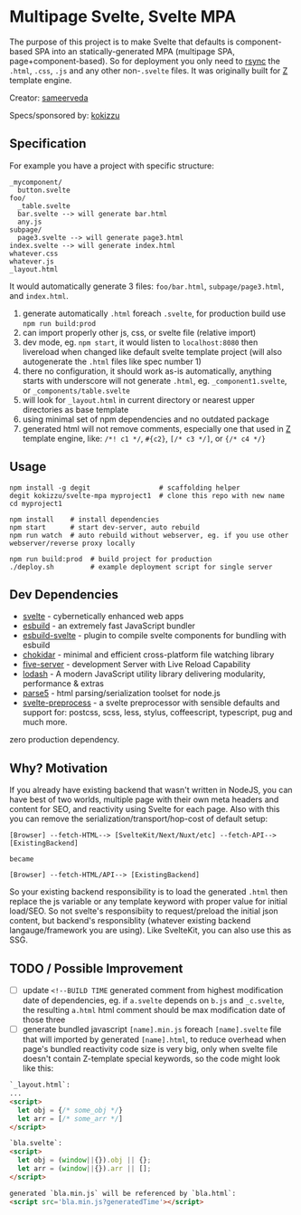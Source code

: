 # Multipage Svelte, Svelte MPA

The purpose of this project is to make Svelte that defaults is component-based SPA into an statically-generated MPA (multipage SPA, page+component-based). 
So for deployment you only need to [rsync](//rsync.samba.org/) the `.html`, `.css`, `.js` and any other non-`.svelte` files. 
It was originally built for [Z](https://github.com/kokizzu/gotro/tree/master/Z) template engine.

Creator: [sameerveda](//github.com/sameerveda)

Specs/sponsored by: [kokizzu](//github.com/kokizzu)

## Specification

For example you have a project with specific structure:

```shell
_mycomponent/
  button.svelte
foo/
  _table.svelte
  bar.svelte --> will generate bar.html
  any.js
subpage/
  page3.svelte --> will generate page3.html
index.svelte --> will generate index.html
whatever.css
whatever.js
_layout.html
```

It would automatically generate 3 files: `foo/bar.html`, `subpage/page3.html`, and `index.html`.

1. generate automatically `.html` foreach `.svelte`, for production build use `npm run build:prod`
2. can import properly other js, css, or svelte file (relative import)
3. dev mode, eg. `npm start`, it would listen to `localhost:8080` then livereload when changed like default svelte template project (will also autogenerate the `.html` files like spec number 1)
4. there no configuration, it should work as-is automatically, anything starts with underscore will not generate `.html`, eg. `_component1.svelte`, or `_components/table.svelte`
5. will look for `_layout.html` in current directory or nearest upper directories as base template
6. using minimal set of npm dependencies and no outdated package
7. generated html will not remove comments, especially one that used in [Z](https://github.com/kokizzu/gotro/tree/master/Z) template engine, like: `/*! c1 */`, `#{c2}`, `[/* c3 */]`, or `{/* c4 */}`

## Usage

```shell
npm install -g degit                 # scaffolding helper
degit kokizzu/svelte-mpa myproject1  # clone this repo with new name
cd myproject1                        

npm install    # install dependencies
npm start      # start dev-server, auto rebuild
npm run watch  # auto rebuild without webserver, eg. if you use other webserver/reverse proxy locally

npm run build:prod  # build project for production
./deploy.sh         # example deployment script for single server
```

## Dev Dependencies

- [svelte](//svelte.dev/) - cybernetically enhanced web apps
- [esbuild](//esbuild.github.io/) - an extremely fast JavaScript bundler
- [esbuild-svelte](//github.com/EMH333/esbuild-svelte) - plugin to compile svelte components for bundling with esbuild
- [chokidar](//github.com/paulmillr/chokidar) - minimal and efficient cross-platform file watching library
- [five-server](//github.com/yandeu/five-server) - development Server with Live Reload Capability
- [lodash](//lodash.com) - A modern JavaScript utility library delivering modularity, performance & extras
- [parse5](//github.com/inikulin/parse5) - html parsing/serialization toolset for node.js
- [svelte-preprocess](//github.com/sveltejs/svelte-preprocess) - a svelte preprocessor with sensible defaults and support for: postcss, scss, less, stylus, coffeescript, typescript, pug and much more.

zero production dependency.

## Why? Motivation

If you already have existing backend that wasn't written in NodeJS, you can have best of two worlds, multiple page with their own meta headers and content for SEO, and reactivity using Svelte for each page. Also with this you can remove the serialization/transport/hop-cost of default setup:

```
[Browser] --fetch-HTML--> [SvelteKit/Next/Nuxt/etc] --fetch-API--> [ExistingBackend]

became

[Browser] --fetch-HTML/API--> [ExistingBackend]
```

So your existing backend responsibility is to load the generated `.html` then replace the js variable or any template keyword with proper value for initial load/SEO. So not svelte's responsibiity to request/preload the initial json content, but backend's responsiblity (whatever existing backend langauge/framework you are using). Like SvelteKit, you can also use this as SSG.

## TODO / Possible Improvement

- [ ] update `<!--BUILD TIME` generated comment from highest modification date of dependencies, eg. if `a.svelte` depends on `b.js` and `_c.svelte`, the resulting `a.html` html comment should be max modification date of those three 
- [ ] generate bundled javascript `[name].min.js` foreach `[name].svelte` file that will imported by generated `[name].html`, to reduce overhead when page's bundled reactivity code size is very big, only when svelte file doesn't contain Z-template special keywords, so the code might look like this:
```html
`_layout.html`:
...
<script>
  let obj = {/* some_obj */}
  let arr = [/* some_arr */]
</script>

`bla.svelte`:
<script>
  let obj = (window||{}).obj || {};
  let arr = (window||{}).arr || [];
</script>

generated `bla.min.js` will be referenced by `bla.html`: 
<script src='bla.min.js?generatedTime'></script>
```
